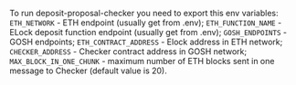To run deposit-proposal-checker you need to export this env variables:
  `ETH_NETWORK` - ETH endpoint (usually get from .env);
  `ETH_FUNCTION_NAME` - ELock deposit function endpoint (usually get from .env);
  `GOSH_ENDPOINTS` - GOSH endpoints;
  `ETH_CONTRACT_ADDRESS` - Elock address in ETH network;
  `CHECKER_ADDRESS` - Checker contract address in GOSH network;
  `MAX_BLOCK_IN_ONE_CHUNK` - maximum number of ETH blocks sent in one message to Checker (default value is 20).